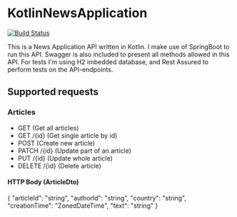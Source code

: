 # KotlinNewsApplication

<!--- Travis CI build status banner -->
[![Build Status](https://travis-ci.org/synend16/KotlinNewsApplication.svg?branch=master)](https://travis-ci.org/synend16/KotlinNewsApplication)

This is a News Application API written in Kotlin. I make use of SpringBoot to run this API. Swagger is also included to present all methods allowed in this API. For tests I'm using H2 imbedded database, and Rest Assured to perform tests on the API-endpoints. 


## Supported requests ##

### Articles ###
 - GET          (Get all articles)
 - GET /{id}    (Get single article by id)
 - POST         (Create new article)
 - PATCH /{id}  (Update part of an article)
 - PUT /{id}    (Update whole article)
 - DELETE /{id} (Delete article)

#### HTTP Body (ArticleDto) ####
{
   "articleId": "string",
   "authorId": "string",
   "country": "string",
   "creationTime": "ZonedDateTime",
   "text": "string"
}
